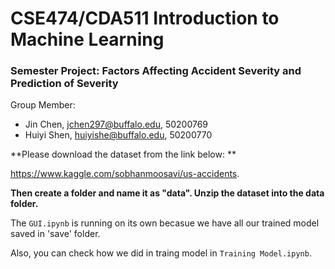 # CSE474/CDA511 Introduction to Machine Learning
### Semester Project: Factors Affecting Accident Severity and Prediction of Severity

Group Member: 
- Jin Chen,    jchen297@buffalo.edu, 50200769
- Huiyi Shen,  huiyishe@buffalo.edu, 50200770   

**Please download the dataset from the link below: **

https://www.kaggle.com/sobhanmoosavi/us-accidents.

**Then create a folder and name it as "data". Unzip the dataset into the data folder.**

The `GUI.ipynb` is running on its own becasue we have all our trained model saved in 'save' folder.

Also, you can check how we did in traing model in `Training Model.ipynb`.
